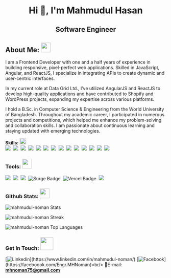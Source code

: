 <h1 align="center">Hi 👋, I'm Mahmudul Hasan</h1>
<h2 align="center">Software Engineer</h2>

## **About Me: <img src="https://media2.giphy.com/media/ZGHpWzdOEkMKtwLqdc/giphy.gif?cid=ecf05e47a0n3gi1bfqntqmob8g9aid1oyj2wr3ds3mg700bl&rid=giphy.gif" width="30">**
I am a Frontend Developer with one and a half years of experience in building responsive, pixel-perfect web applications. Skilled in JavaScript, Angular, and ReactJS, I specialize in integrating APIs to create dynamic and user-centric interfaces.

In my current role at Data Grid Ltd., I’ve utilized AngularJS and ReactJS to develop high-quality applications and have contributed to Shopify and WordPress projects, expanding my expertise across various platforms.

I hold a B.Sc. in Computer Science & Engineering from the World University of Bangladesh. Throughout my academic career, I participated in numerous projects and competitions, which helped me enhance my problem-solving and collaboration skills. I am passionate about continuous learning and staying updated with emerging technologies.


 **Skills:** <img src="https://media.giphy.com/media/BUbMgQBShZOcMPohgn/giphy-downsized-large.gif" width="20"><br/>
<img src="https://img.shields.io/badge/javascript%20-%23F7DF1E.svg?&style=for-the-badge&logo=javascript&logoColor=white" />&nbsp;
<img src="https://img.shields.io/badge/Angular-DD0031?style=for-the-badge&logo=angular&logoColor=white" />&nbsp;
<img src="https://img.shields.io/badge/React-20232A?style=for-the-badge&logo=react&logoColor=61DAFB" />&nbsp;
<img src="https://img.shields.io/badge/html5%20-%23e34f26.svg?&style=for-the-badge&logo=html5&logoColor=white" />&nbsp;
<img src="https://img.shields.io/badge/css3%20-%231572B6.svg?&style=for-the-badge&logo=css3&logoColor=white" />&nbsp;
<img src="https://img.shields.io/badge/Tailwind_CSS-38B2AC?style=for-the-badge&logo=tailwind-css&logoColor=white"/>&nbsp;
<img src="https://img.shields.io/badge/Bootstrap-563D7C?style=for-the-badge&logo=bootstrap&logoColor=white" />&nbsp;
<img src="https://img.shields.io/badge/Firebase-0396de?style=for-the-badge&logo=firebase&logoColor=yellow" />&nbsp;
<img src="https://img.shields.io/badge/Material--UI-0081CB?style=for-the-badge&logo=material-ui&logoColor=white" />&nbsp;
<img src="https://img.shields.io/badge/Node-43853D?style=for-the-badge&logo=node.js&logoColor=white" />&nbsp;
<img src="https://img.shields.io/badge/Express-43853D?style=for-the-badge&logo=express&logoColor=white" />&nbsp;
<img src="https://img.shields.io/badge/MongoDB-4EA94B?style=for-the-badge&logo=mongodb&logoColor=white" />&nbsp;
<img src="https://img.shields.io/badge/Shopify-7AB55C?style=for-the-badge&logo=shopify&logoColor=white" />&nbsp;
<img src="https://img.shields.io/badge/WordPress-21759B?style=for-the-badge&logo=wordpress&logoColor=white" />&nbsp;<br/>

### Tools: <img src="https://media.giphy.com/media/KGhpQ5NMoWKQurlHwI/giphy.gif" width="30">
<img src="https://img.shields.io/badge/Git-e94e31?style=for-the-badge&logo=git&logoColor=white" />&nbsp;
<img src="https://img.shields.io/badge/VS CODE-007ACC?style=for-the-badge&logo=visual%20studio%20code&logoColor=white" />&nbsp;
<img src="https://img.shields.io/badge/Netlify-00C7B7?style=for-the-badge&logo=netlify&logoColor=white" />&nbsp;
<img src="https://img.shields.io/badge/Surge-00A98F?style=for-the-badge&logo=surge&logoColor=white" alt="Surge Badge">&nbsp;
<img src="https://img.shields.io/badge/Vercel-000000?style=for-the-badge&logo=vercel&logoColor=white" alt="Vercel Badge">&nbsp;
<img src="https://img.shields.io/badge/Heroku-430098?style=for-the-badge&logo=heroku&logoColor=white" />&nbsp;<br/>

### Github Stats: <img src="https://media.giphy.com/media/ww9Z3l8wl4szKyRIro/giphy.gif" width="30">
![mahmudul-noman Stats](https://github-readme-stats.vercel.app/api?username=mahmudul-noman&theme=darcula&show_icons=true&hide_border=true&count_private=true)

![mahmudul-noman Streak](https://github-readme-streak-stats.herokuapp.com/?user=mahmudul-noman&theme=darcula&hide_border=true)

![mahmudul-noman Top Languages](https://github-readme-stats.vercel.app/api/top-langs/?username=mahmudul-noman&theme=darcula&show_icons=true&hide_border=true&layout=compact)

### Get In Touch: <img src="https://media.giphy.com/media/YMwAWYzXzK4FXrjCZu/giphy.gif" width="40">
[![Linkedin](https://img.shields.io/badge/LinkedIn-0077B5?style=for-the-badge&logo=linkedin&logoColor=white")](https://www.linkedin.com/in/mahmudul-noman/) 
[![Facebook](https://img.shields.io/badge/Facebook-1877F2?style=for-the-badge&logo=facebook&logoColor=white")](https://faceboook.com/Engr.MHNoman)<br/>
📧E-mail: **mhnoman75@gmail.com**<br/>
